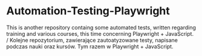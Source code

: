 # Automation-Testing-Playwright

This is another repository containg some automated tests, written regarding training and various courses, this time concerning Playwright + JavaScript.
/
Kolejne repozytorium, zawierające zautoatyzowane testy, napisane podczas nauki oraz kursów. Tym razem w Playwright + JavaScript. 
